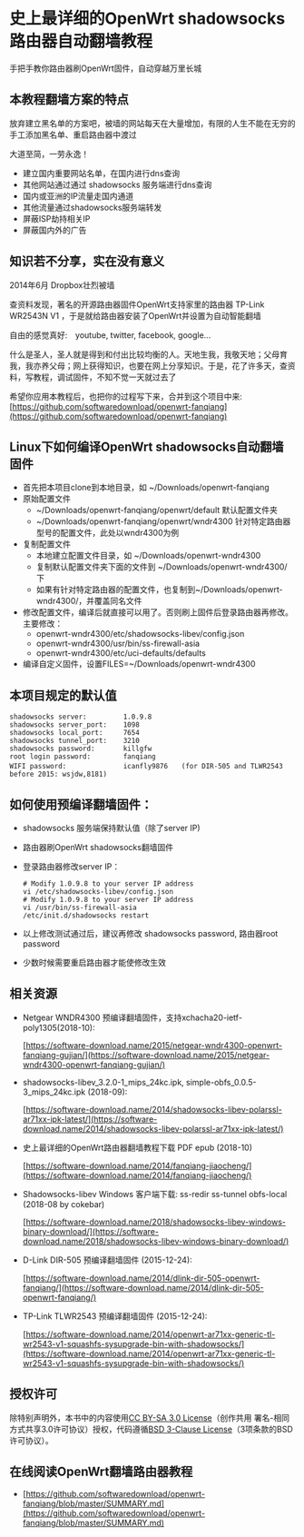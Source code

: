 史上最详细的OpenWrt shadowsocks路由器自动翻墙教程
===========================================

手把手教你路由器刷OpenWrt固件，自动穿越万里长城

本教程翻墙方案的特点
-----------------

放弃建立黑名单的方案吧，被墙的网站每天在大量增加，有限的人生不能在无穷的手工添加黑名单、重启路由器中渡过

大道至简，一劳永逸！

- 建立国内重要网站名单，在国内进行dns查询
- 其他网站通过通过 shadowsocks 服务端进行dns查询
- 国内或亚洲的IP流量走国内通道
- 其他流量通过shadowsocks服务端转发
- 屏蔽ISP劫持相关IP
- 屏蔽国内外的广告

知识若不分享，实在没有意义
-----------------------

2014年6月 Dropbox壮烈被墙

查资料发现，著名的开源路由器固件OpenWrt支持家里的路由器 TP-Link WR2543N V1 ，于是就给路由器安装了OpenWrt并设置为自动智能翻墙

自由的感觉真好:　youtube, twitter, facebook, google...

什么是圣人，圣人就是得到和付出比较均衡的人。天地生我，我敬天地；父母育我，我亦养父母；网上获得知识，也要在网上分享知识。于是，花了许多天，查资料，写教程，调试固件，不知不觉一天就过去了

希望你应用本教程后，也把你的过程写下来，合并到这个项目中来:  
[https://github.com/softwaredownload/openwrt-fanqiang](https://github.com/softwaredownload/openwrt-fanqiang)

Linux下如何编译OpenWrt shadowsocks自动翻墙固件
-------------------------------------

- 首先把本项目clone到本地目录，如 ~/Downloads/openwrt-fanqiang
- 原始配置文件
  - ~/Downloads/openwrt-fanqiang/openwrt/default 默认配置文件夹
  - ~/Downloads/openwrt-fanqiang/openwrt/wndr4300 针对特定路由器型号的配置文件，此处以wndr4300为例
- 复制配置文件
  - 本地建立配置文件目录，如 ~/Downloads/openwrt-wndr4300
  - 复制默认配置文件夹下面的文件到 ~/Downloads/openwrt-wndr4300/ 下
  - 如果有针对特定路由器的配置文件，也复制到~/Downloads/openwrt-wndr4300/，并覆盖同名文件
- 修改配置文件，编译后就直接可以用了。否则刷上固件后登录路由器再修改。主要修改：
  - openwrt-wndr4300/etc/shadowsocks-libev/config.json
  - openwrt-wndr4300/usr/bin/ss-firewall-asia
  - openwrt-wndr4300/etc/uci-defaults/defaults
- 编译自定义固件，设置FILES=~/Downloads/openwrt-wndr4300

本项目规定的默认值
---------------

    shadowsocks server:         1.0.9.8
    shadowsocks server_port:    1098
    shadowsocks local_port:     7654
    shadowsocks tunnel_port:    3210
    shadowsocks password:       killgfw
    root login password:        fanqiang
    WIFI password:              icanfly9876　　(for DIR-505 and TLWR2543 before 2015: wsjdw,8181)

如何使用预编译翻墙固件：
---------------------

- shadowsocks 服务端保持默认值（除了server IP)
- 路由器刷OpenWrt shadowsocks翻墙固件
- 登录路由器修改server IP：  

      # Modify 1.0.9.8 to your server IP address
      vi /etc/shadowsocks-libev/config.json
      # Modify 1.0.9.8 to your server IP address
      vi /usr/bin/ss-firewall-asia
      /etc/init.d/shadowsocks restart

- 以上修改测试通过后，建议再修改 shadowsocks password, 路由器root password
- 少数时候需要重启路由器才能使修改生效

相关资源
------

- Netgear WNDR4300 预编译翻墙固件，支持xchacha20-ietf-poly1305(2018-10):

    [https://software-download.name/2015/netgear-wndr4300-openwrt-fanqiang-gujian/](https://software-download.name/2015/netgear-wndr4300-openwrt-fanqiang-gujian/)

- shadowsocks-libev_3.2.0-1_mips_24kc.ipk, simple-obfs_0.0.5-3_mips_24kc.ipk (2018-09):

    [https://software-download.name/2014/shadowsocks-libev-polarssl-ar71xx-ipk-latest/](https://software-download.name/2014/shadowsocks-libev-polarssl-ar71xx-ipk-latest/)

- 史上最详细的OpenWrt路由器翻墙教程下载 PDF epub (2018-10)

    [https://software-download.name/2014/fanqiang-jiaocheng/](https://software-download.name/2014/fanqiang-jiaocheng/)

- Shadowsocks-libev Windows 客户端下载: ss-redir ss-tunnel obfs-local (2018-08 by cokebar)

    [https://software-download.name/2018/shadowsocks-libev-windows-binary-download/](https://software-download.name/2018/shadowsocks-libev-windows-binary-download/)

- D-Link DIR-505 预编译翻墙固件 (2015-12-24):

    [https://software-download.name/2014/dlink-dir-505-openwrt-fanqiang/](https://software-download.name/2014/dlink-dir-505-openwrt-fanqiang/)

- TP-Link TLWR2543 预编译翻墙固件 (2015-12-24):

    [https://software-download.name/2014/openwrt-ar71xx-generic-tl-wr2543-v1-squashfs-sysupgrade-bin-with-shadowsocks/](https://software-download.name/2014/openwrt-ar71xx-generic-tl-wr2543-v1-squashfs-sysupgrade-bin-with-shadowsocks/)

授权许可
--------

除特别声明外，本书中的内容使用[CC BY-SA 3.0 License](http://creativecommons.org/licenses/by-sa/3.0/)（创作共用 署名-相同方式共享3.0许可协议）授权，代码遵循[BSD 3-Clause License](<https://github.com/softwaredownload/openwrt-fanqiang/blob/master/LICENSE>)（3项条款的BSD许可协议）。

在线阅读OpenWrt翻墙路由器教程
---------------------------

- [https://github.com/softwaredownload/openwrt-fanqiang/blob/master/SUMMARY.md](https://github.com/softwaredownload/openwrt-fanqiang/blob/master/SUMMARY.md)